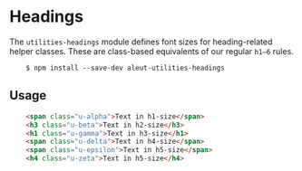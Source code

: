# Headings

The `utilities-headings` module defines font sizes for heading-related
helper classes. These are class-based equivalents of our regular `h1–6` rules.

```ssh
	$ npm install --save-dev aleut-utilities-headings
```

## Usage
```html
	<span class="u-alpha">Text in h1-size</span>
	<h3 class="u-beta">Text in h2-size</h3>
	<h1 class="u-gamma">Text in h3-size</h1>
	<span class="u-delta">Text in h4-size</span>
	<span class="u-epsilon">Text in h5-size</span>
	<h4 class="u-zeta">Text in h5-size</h4>
```
